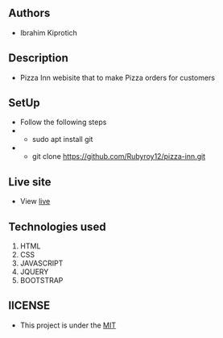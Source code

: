 ## Authors
- Ibrahim Kiprotich
## Description
- Pizza Inn webisite that to make Pizza orders for customers

## SetUp
- Follow the following steps
- - sudo apt install git
- - git clone https://github.com/Rubyroy12/pizza-inn.git
## Live site
- View [live](https://rubyroy12.github.io/pizza-inn/)
## Technologies used
1. HTML
2. CSS
3. JAVASCRIPT
4. JQUERY
5. BOOTSTRAP
## lICENSE
- This project is under the [MIT](LICENSE.md)